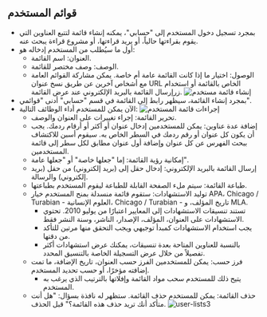 ## قوائم المستخدم
- بمجرد تسجيل دخول المستخدم إلى "حسابي"، يمكنه إنشاء قائمة لتتبع العناوين التي يقوم بقراءتها حالياً، أو يريد قراءتها، أو مشروع قراءة يبحث عنه. 
- أول ما سيُطلب من المستخدم إدخاله هو: 
  - العنوان: اسم القائمة.
  - الوصف: وصف مختصر للقائمة.
  - الوصول: اختيار ما إذا كانت القائمة عامة أم خاصة. يمكن مشاركة القوائم العامة مع أشخاص آخرين عن طريق نسخ عنوان URL الخاص بالقائمة أو استخدام زرإرسال القائمة بالبريد الإلكتروني عند عرض القائمة.
  ![إنشاء قائمة مستخدم](/manual/images/create-user-list.png)
- بمجرد إنشاء القائمة، سيظهر رابط إلى القائمة في قسم "حسابي" أدنى "قوائمي".
- الآن يمكن للمستخدم أداء الوظائف التالية:
  ![إجراءات قائمة المستخدم](/manual/images/create-user-lists-2.png)
  - تحرير القائمة: إجراء تغييرات على العنوان والوصف. 
  - إضافة عدة عناوين: يمكن للمستخدمين إدخال عنوان أو أكثر أو أرقام ردمك. يجب أن يكون كل عنوان أو رقم ردمك في السطر الخاص به. سيقوم أسبن للاكتشاف ببحث الفهرس عن كل عنوان وإضافة أول عنوان مطابق لكل سطر إلى قائمة المستخدمين.
  - إمكانية رؤية القائمة: إما "جعلها خاصة" أو "جعلها عامة".
  - إرسال القائمة بالبريد الإلكتروني: إدخال حقل إلى (بريد إلكتروني) من حقل (بريد إلكتروني) والرسالة.
  - طباعة القائمة: سيتم ملء الصفحة القابلة للطباعة ليقوم المستخدم بطباعتها. 
  - توليد الاستشهادات: ستقوم قائمة منسدلة بمنح المستخدم خيار APA، Chicago / Turabian - العلوم الإنسانية، Chicago / Turabian - تاريخ المؤلف، و MLA.
    - تستند تنسيقات الاستشهادات إلى المعايير اعتبارًا من يوليو 2010. تحتوي الاستشهادات على العنوان، المؤلف، الإصدار، الناشر، وسنة النشر فقط. 
    - يجب استخدام الاستشهادات كمبدأ توجيهي ويجب التحقق منها مرتين للتأكد من دقتها. 
    - بالنسبة للعناوين المتاحة بعدة تنسيقات، يمكنك عرض استشهادات أكثر تفصيلاً من خلال عرض التسجيلة الخاصة بالتنسيق المحدد.
  - فرز حسب: يمكن للمستخدمين الفرز حسب العنوان، تاريخ الإضافة، ما تمت إضافته مؤخرًا، أو حسب تحديد المستخدم. 
    - يتيح ذلك للمستخدم سحب مواد القائمة وإفلاتها بالترتيب الذي يرغب به المستخدم.
  - حذف القائمة: يمكن للمستخدم حذف القائمة. ستظهر له نافذة بسؤال: "هل أنت متأكد أنك تريد حذف هذه القائمة؟" قبل الحذف. 
    ![user-lists3](/manual/images/user-lists-3.png)
